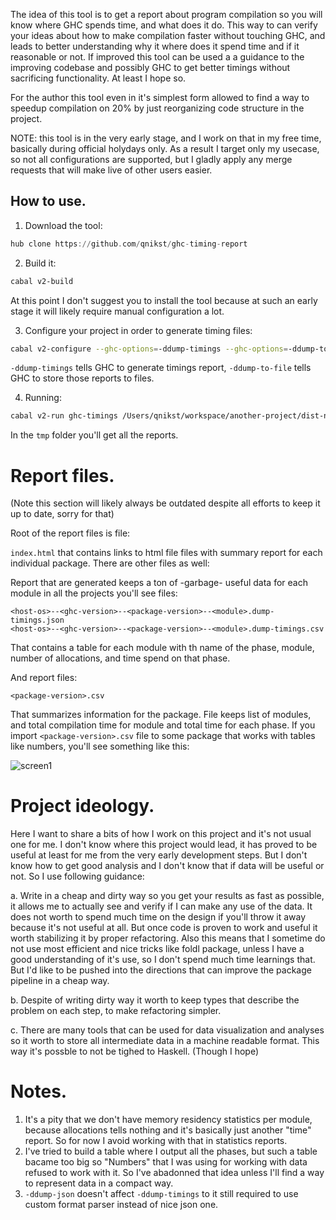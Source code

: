 The idea of this tool is to get a report about program compilation so
you will know where GHC spends time, and what does it do. This way to
can verify your ideas about how to make compilation faster without
touching GHC, and leads to better understanding why it where does it
spend time and if it reasonable or not. If improved this tool can be
used a a guidance to the improving codebase and possibly GHC to get
better timings without sacrificing functionality. At least I hope so.

For the author this tool even in it's simplest form allowed to find
a way to speedup compilation on 20% by just reorganizing code structure
in the project.

NOTE: this tool is in the very early stage, and I work on that in my
free time, basically during official holydays only. As a result I target
only my usecase, so not all configurations are supported, but I gladly
apply any merge requests that will make live of other users easier.

## How to use.

1. Download the tool:

```haskell
hub clone https://github.com/qnikst/ghc-timing-report
```

2. Build it:

```bash
cabal v2-build
```

At this point I don't suggest you to install the tool because
at such an early stage it will likely require manual configuration 
a lot.

3. Configure your project in order to generate timing files:
 
```bash
cabal v2-configure --ghc-options=-ddump-timings --ghc-options=-ddump-to-file
```

`-ddump-timings` tells GHC to generate timings report, `-ddump-to-file` tells GHC
to store those reports to files.

4. Running:

```bash
cabal v2-run ghc-timings /Users/qnikst/workspace/another-project/dist-newstyle
```

In the `tmp` folder you'll get all the reports.

# Report files.

(Note this section will likely always be outdated despite all efforts to keep it up to date,
sorry for that)

Root of the report files is file:

`index.html` that contains links to html file files with summary report for each individual
package. There are other files as well:

Report that are generated keeps a ton of -garbage- useful data for each module in all the
projects you'll see files:

```
<host-os>--<ghc-version>--<package-version>--<module>.dump-timings.json
<host-os>--<ghc-version>--<package-version>--<module>.dump-timings.csv
```

That contains a table for each module with th name of the phase, module, number of allocations, and time
spend on that phase.

And report files:

```
<package-version>.csv
```

That summarizes information for the package. File keeps list of modules, and total compilation time
for module and total time for each phase. If you import `<package-version>.csv` file to some
package that works with tables like numbers, you'll see something like this:

![screen1](https://github.com/qnikst/ghc-timings-report/blob/master/screenshot1.png?raw=true)


# Project ideology.

Here I want to share a bits of how I work on this project and it's not usual one for me.
I don't know where this project would lead, it has proved to be useful at least
for me from the very early development steps. But I don't know how to get good analysis
and I don't know that if data will be useful or not. So I use following guidance:

a. Write in a cheap and dirty way so you get your results as fast as possible, it allows
me to actually see and verify if I can make any use of the data. It does not worth to
spend much time on the design if you'll throw it away because it's not useful at all.
But once code is proven to work and useful it worth stabilizing it by proper refactoring.
Also this means that I sometime do not use most efficient and nice tricks like foldl
package, unless I have a good understanding of it's use, so I don't spend much time
learnings that. But I'd like to be pushed into the directions that can improve the
package pipeline in a cheap way.

b. Despite of writing dirty way it worth to keep types that describe the problem on
each step, to make refactoring simpler.

c. There are many tools that can be used for data visualization and analyses so it worth
to store all intermediate data in a machine readable format. This way it's possble to
not be tighed to Haskell. (Though I hope)


# Notes.

1. It's a pity that we don't have memory residency statistics per module, because allocations
tells nothing and it's basically just another "time" report. So for now I avoid working with
that in statistics reports.
2. I've tried to build a table where I output all the phases, but such a table bacame too
big so "Numbers" that I was using for working with data refused to work with it. So I've
abadonned that idea unless I'll find a way to represent data in a compact way.
3. `-ddump-json` doesn't affect `-ddump-timings` to it still required to use custom format
parser instead of nice json one.
